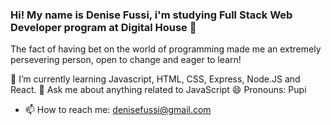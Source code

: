 ### Hi! My name is Denise Fussi, i'm studying Full Stack Web Developer program at Digital House 👋
 The fact of having bet on the world of programming made me an extremely persevering person, open to change and eager to learn!
 
🌱 I’m currently learning Javascript, HTML, CSS, Express, Node.JS and React. 
💬 Ask me about anything related to JavaScript
😄 Pronouns: Pupi
 
- 📫 How to reach me: denisefussi@gmail.com 
<!--
**denisefussi/denisefussi** is a ✨ _special_ ✨ repository because its `README.md` (this file) appears on your GitHub profile.

Here are some ideas to get you started:

- 🔭 I’m currently working on ...
- 👯 I’m looking to collaborate on ...
- 🤔 I’m looking for help with ...
- 💬 Ask me about ......
- 😄 Pronouns: ...
- ⚡ Fun fact: ...
-->
